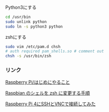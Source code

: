### 

Python3にする
```bash
cd /usr/bin
sudo unlink python
sudo ln -s python3 python
```
zshにする
```bash
sudo vim /etc/pam.d chsh
# auth required pam_shells.so # comment out
chsh -s /usr/bin/zsh
```

### リンク

[Raspberry Pi/はじめにやること](https://www.angelcurio.com/raspberrypi/?Raspberry%20Pi/%E3%81%AF%E3%81%98%E3%82%81%E3%81%AB%E3%82%84%E3%82%8B%E3%81%93%E3%81%A8)

[Raspbian のシェルを zsh に変更する手順](https://utano.jp/entry/2017/12/raspbian-zsh/)

[Raspberry Pi 4にSSHとVNCで接続してみた](https://dev.classmethod.jp/articles/raspberry-pi-4-ssh-vnc-remote/)
